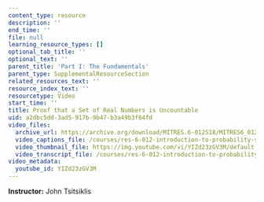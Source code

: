 ```yaml
---
content_type: resource
description: ''
end_time: ''
file: null
learning_resource_types: []
optional_tab_title: ''
optional_text: ''
parent_title: 'Part I: The Fundamentals'
parent_type: SupplementalResourceSection
related_resources_text: ''
resource_index_text: ''
resourcetype: Video
start_time: ''
title: Proof that a Set of Real Numbers is Uncountable
uid: a2dbc5dd-3ad5-917b-9b47-b3a49b3f64fd
video_files:
  archive_url: https://archive.org/download/MITRES.6-012S18/MITRES6_012S18_S01-09_300k.mp4
  video_captions_file: /courses/res-6-012-introduction-to-probability-spring-2018/d0efd8ac14a75ef98a1d6a7390d12f5a_YIZd23zGV3M.vtt
  video_thumbnail_file: https://img.youtube.com/vi/YIZd23zGV3M/default.jpg
  video_transcript_file: /courses/res-6-012-introduction-to-probability-spring-2018/14b6f97b86d7978a595e402cc54d08d8_YIZd23zGV3M.pdf
video_metadata:
  youtube_id: YIZd23zGV3M
---
```


**Instructor:** John Tsitsiklis